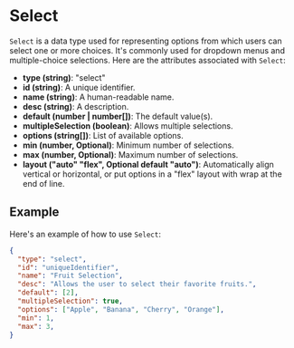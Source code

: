 # Select

`Select` is a data type used for representing options from which users can select one or more choices. It's commonly used for dropdown menus and multiple-choice selections. Here are the attributes associated with `Select`:

- **type (string)**: "select"
- **id (string)**: A unique identifier.
- **name (string)**: A human-readable name.
- **desc (string)**: A description.
- **default (number | number[])**: The default value(s).
- **multipleSelection (boolean)**: Allows multiple selections.
- **options (string[])**: List of available options.
- **min (number, Optional)**: Minimum number of selections.
- **max (number, Optional)**: Maximum number of selections.
- **layout ("auto" "flex", Optional default "auto")**: Automatically align vertical or horizontal, or put options in a "flex" layout with wrap at the end of line.

## Example

Here's an example of how to use `Select`:

```json
{
  "type": "select",
  "id": "uniqueIdentifier",
  "name": "Fruit Selection",
  "desc": "Allows the user to select their favorite fruits.",
  "default": [2],
  "multipleSelection": true,
  "options": ["Apple", "Banana", "Cherry", "Orange"],
  "min": 1,
  "max": 3,
}
